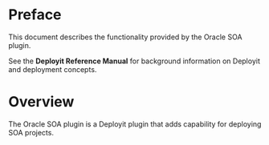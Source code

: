 # Preface #

This document describes the functionality provided by the Oracle SOA plugin.

See the **Deployit Reference Manual** for background information on Deployit and deployment concepts.

# Overview #

The Oracle SOA plugin is a Deployit plugin that adds capability for deploying SOA projects.
